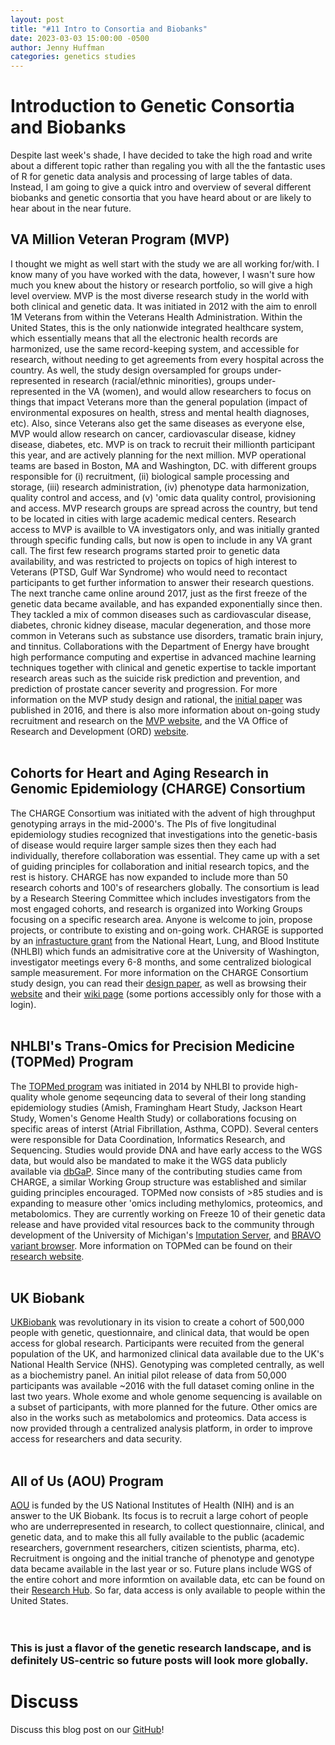 ```yaml
---
layout: post
title: "#11 Intro to Consortia and Biobanks"
date: 2023-03-03 15:00:00 -0500
author: Jenny Huffman
categories: genetics studies
---
```


# Introduction to Genetic Consortia and Biobanks
Despite last week's shade, I have decided to take the high road and write about a different topic rather than regaling you with all the the fantastic uses of R for genetic data analysis and processing of large tables of data. Instead, I am going to give a quick intro and overview of several different biobanks and genetic consortia that you have heard about or are likely to hear about in the near future.
## VA Million Veteran Program (MVP)
I thought we might as well start with the study we are all working for/with. I know many of you have worked with the data, however, I wasn't sure how much you knew about the history or research portfolio, so will give a high level overview.
MVP is the most diverse research study in the world with both clinical and genetic data. It was initiated in 2012 with the aim to enroll 1M Veterans from within the Veterans Health Administration. Within the United States, this is the only nationwide integrated healthcare system, which essentially means that all the electronic health records are harmonized, use the same record-keeping system, and accessible for research, without needing to get agreements from every hospital across the country. As well, the study design oversampled for groups under-represented in research (racial/ethnic minorities), groups under-represented in the VA (women), and would allow researchers to focus on things that impact Veterans more than the general population (impact of environmental exposures on health, stress and mental health diagnoses, etc). Also, since Veterans also get the same diseases as everyone else, MVP would allow research on cancer, cardiovascular disease, kidney disease, diabetes, etc. MVP is on track to recruit their millionth participant this year, and are actively planning for the next million.
MVP operational teams are based in Boston, MA and Washington, DC. with different groups responsible for (i) recruitment, (ii) biological sample processing and storage, (iii) research administration, (iv) phenotype data harmonization, quality control and access, and (v) 'omic data quality control, provisioning and access.
MVP research groups are spread across the country, but tend to be located in cities with large academic medical centers. Research access to MVP is availble to VA investigators only, and was initially granted through specific funding calls, but now is open to include in any VA grant call. The first few research programs started proir to genetic data availability, and was restricted to projects on topics of high interest to Veterans (PTSD, Gulf War Syndrome) who would need to recontact participants to get further information to answer their research questions. The next tranche came online around 2017, just as the first freeze of the genetic data became available, and has expanded exponentially since then. They tackled a mix of common diseases such as cardiovascular disease, diabetes, chronic kidney disease, macular degeneration, and those more common in Veterans such as substance use disorders, tramatic brain injury, and tinnitus. Collaborations with the Department of Energy have brought high performance computing and expertise in advanced machine learning techniques together with clinical and genetic expertise to tackle important research areas such as the suicide risk prediction and prevention, and prediction of prostate cancer severity and progression.
For more information on the MVP study design and rational, the [initial paper](https://pubmed.ncbi.nlm.nih.gov/26441289/) was published in 2016, and there is also more information about on-going study recruitment and research on the [MVP website](https://www.mvp.va.gov), and the VA Office of Research and Development (ORD) [website](https://research.va.gov/mvp/).
<br>
<br>
## Cohorts for Heart and Aging Research in Genomic Epidemiology (CHARGE) Consortium 
The CHARGE Consortium was initiated with the advent of high throughput genotyping arrays in the mid-2000's. The PIs of five longitudinal epidemiology studies recognized that investigations into the genetic-basis of disease would require larger sample sizes then they each had individually, therefore collaboration was essential. They came up with a set of guiding principles for collaboration and initial research topics, and the rest is history. CHARGE has now expanded to include more than 50 research cohorts and 100's of researchers globally. The consortium is lead by a Research Steering Committee which includes investigators from the most engaged cohorts, and research is organized into Working Groups focusing on a specific research area. Anyone is welcome to join, propose projects, or contribute to existing and on-going work. CHARGE is supported by an [infrastucture grant](https://reporter.nih.gov/search/8c8umuzAYkqWJ8ncepn_2Q/project-details/10519686) from the National Heart, Lung, and Blood Institute (NHLBI) which funds an admisitrative core at the University of Washington, investigator meetings every 6-8 months, and some centralized biological sample measurement.
For more information on the CHARGE Consortium study design, you can read their [design paper](https://pubmed.ncbi.nlm.nih.gov/20031568/), as well as browsing their [website](https://www.chargeconsortium.com/) and their [wiki page](http://depts.washington.edu/chargeco/wiki/Main_Page) (some portions accessibly only for those with a login).
<br>
<br>
## NHLBI's Trans-Omics for Precision Medicine (TOPMed) Program
The [TOPMed program](https://www.nhlbi.nih.gov/science/trans-omics-precision-medicine-topmed-program) was initiated in 2014 by NHLBI to provide high-quality whole genome seqeuncing data to several of their long standing epidemiology studies (Amish, Framingham Heart Study, Jackson Heart Study, Women's Genome Health Study) or collaborations focusing on specific areas of interst (Atrial Fibrillation, Asthma, COPD). Several centers were responsible for Data Coordination, Informatics Research, and Sequencing. Studies would provide DNA and have early access to the WGS data, but would also be mandated to make it the WGS data publicly available via [dbGaP](https://www.ncbi.nlm.nih.gov/gap/). Since many of the contributing studies came from CHARGE, a similar Working Group structure was established and similar guiding principles encouraged. TOPMed now consists of >85 studies and is expanding to measure other 'omics including methylomics, proteomics, and metabolomics. They are currently working on Freeze 10 of their genetic data release and have provided vital resources back to the community through development of the University of Michigan's [Imputation Server](https://imputationserver.sph.umich.edu/index.html#!), and [BRAVO variant browser](https://bravo.sph.umich.edu/freeze8/hg38/).
More information on TOPMed can be found on their [research website](https://topmed.nhlbi.nih.gov/).
<br>
<br>
## UK Biobank
[UKBiobank](https://www.ukbiobank.ac.uk/) was revolutionary in its vision to create a cohort of 500,000 people with genetic, questionnaire, and clinical data, that would be open access for global research. Participants were recuited from the general population of the UK, and harmonized clinical data available due to the UK's National Health Service (NHS). Genotyping was completed centrally, as well as a biochemistry panel. An initial pilot release of data from 50,000 participants was available ~2016 with the full dataset coming online in the last two years. Whole exome and whole genome sequencing is available on a subset of participants, with more planned for the future. Other omics are also in the works such as metabolomics and proteomics. Data access is now provided through a centralized analysis platform, in order to improve access for researchers and data security.
<br>
<br>
## All of Us (AOU) Program
[AOU](https://allofus.nih.gov/) is funded by the US National Institutes of Health (NIH) and is an answer to the UK Biobank. Its focus is to recruit a large cohort of people who are underrepresented in research, to collect questionnaire, clinical, and genetic data, and to make this all fully available to the public (academic researchers, government researchers, citizen scientists, pharma, etc). Recruitment is ongoing and the initial tranche of phenotype and genotype data became available in the last year or so. Future plans include WGS of the entire cohort and more informtion on available data, etc can be found on their [Research Hub](https://www.researchallofus.org/). So far, data access is only available to people within the United States.
<br>
<br>
<br>
### This is just a flavor of the genetic research landscape, and is definitely US-centric so future posts will look more globally.

# Discuss
Discuss this blog post on our [GitHub](https://github.com/orgs/va-big-data-genomics/discussions/9)!
